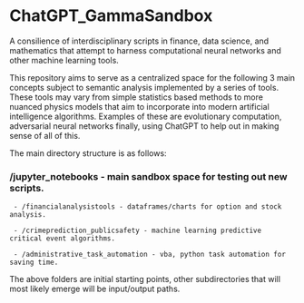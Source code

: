 # ChatGPT_GammaSandbox
A consilience of interdisciplinary scripts in finance, data science, and mathematics that attempt to harness computational neural networks and other machine learning tools.

This repository aims to serve as a centralized space for the following 3 main concepts subject to semantic analysis implemented by a series of tools. These tools may vary from simple statistics based methods to more nuanced physics models that aim to incorporate into modern artificial intelligence algorithms. Examples of these are evolutionary computation, adversarial neural networks finally, using ChatGPT to help out in making sense of all of this.

The main directory structure is as follows:

### /jupyter_notebooks - main sandbox space for testing out new scripts.

     - /financialanalysistools - dataframes/charts for option and stock analysis.
      
     - /crimeprediction_publicsafety - machine learning predictive critical event algorithms.
      
     - /administrative_task_automation - vba, python task automation for saving time.
      
The above folders are initial starting points, other subdirectories that will most likely emerge will be input/output paths.
